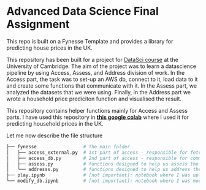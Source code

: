 # Advanced Data Science Final Assignment

This repo is built on a Fynesse Template and provides a library for predicting house prices in the UK.

This repository has been built for a project for [DataSci course](https://mlatcl.github.io/advds/) at the University of Cambridge. The aim of the project was to learn a datascience pipeline by using Access, Assess, and Address division of work. In the Access part, the task was to set-up an AWS db, connect to it, load data to it and create some functions that communicate with it. In the Assess part, we analyzed the datasets that we were using. Finally, in the Address part we wrote a household price prediciton function and visualised the result.

This repository contains helper functions mainly for Access and Assess parts. I have used this repository in **[this google colab](https://colab.research.google.com/drive/1iQ3LvCCZqIeyjgNYgSKoCExcABQ1Wxvu?usp=sharing)** where I used it for predicting household prices in the UK.

Let me now describe the file structure

```bash
├── fynesse                 # The main folder
│   ├── access_external.py  # 1st part of access - responsible for fetching and uploading data
│   ├── access_db.py        # 2nd part of access - responsible for communicating with the db which already has the data
│   ├── assess.py           # functions designed to help us assess the data we have + get_training_data function
│   └── addresss.py         # functions designed to help us address the price prediction task
├── play.ipynb              # [not important]: notebook where I was uploading the data to database
└── modify_db.ipynb         # [not important]: notebook where I was modifying the db

```
